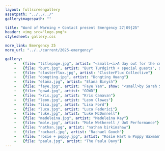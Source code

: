 ```yaml
---
layout: fullscreengallery
assetpath: "../../../"
galleryimagespath: ""

title: "Word of Warning + Contact present Emergency 27|09|25"
header: <img src="logo.png">
stylesheet: gallery.css

more_link: Emergency 25
more_url: "../../current/2025-emergency"

gallery:
    -   {file: "titlepage.jpg", artist: "<small><i>A day out for the curious at Contact, Sat 27 Sep 2025</i></small> · Action Hero"}
    -   {file: "burt.jpg", artist: "Burt Turdgirth + special guests", show: "<small>by Luke Bryant</small>"}
    -   {file: "clusterflux.jpg", artist: "ClusterFlux Collective"} 
    -   {file: "dongting.jpg", artist: "Dongting Huang"}
    -   {file: "elana.jpg", artist: "Elana Binysh"} 
    -   {file: "faye.jpg", artist: "Faye Yan", show: "<small>by Sarah Song</small>"}
    -   {file: "gowd.jpg", artist: "GOWD"} 
    -   {file: "kris.jpg", artist: "Kris Canavan"}
    -   {file: "leon.jpg", artist: "Leon Clowes"}
    -   {file: "lisa.jpg", artist: "Lisa Ford"}
    -   {file: "luca.jpg", artist: "Luca Federici"}
    -   {file: "luke.jpg", artist: "Luke McDonnell"}
    -   {file: "madeleina.jpg", artist: "Madeleina Kay"}
    -   {file: "mole.jpg", artist: "Mole Wetherell / UoS Performance"}
    -   {file: "nathan.jpg", artist: "nathan birkinshaw"}
    -   {file: "rachael.jpg", artist: "Rachael Gooch"}
    -   {file: "rosie + poppy.jpg", artist: "Rosie Hart & Poppy Waxman"}
    -   {file: "paula.jpg", artist: "The Paula Davy"}
---
```

